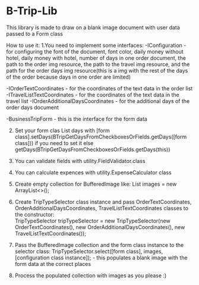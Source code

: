 # B-Trip-Lib
This library is made to draw on a blank image document with user data passed to a Form class

How to use it:
1.You need to implement some interfaces:
  -IConfiguration - for configuring the font of the document, font color, daily money without hotel, daily money         with hotel, number of days in one order document, the path to the order img resource, the path to the travel img     resource,
    and the path for the order days img resource(this is a img with the rest of the days of the order because days       in one order are limited)

  -IOrderTextCoordinates - for the coordinates of the text data in the order list
  -ITravelListTextCoordinates - for the coordinates of the text data in the travel list
  -IOrderAdditionalDaysCoordinates - for the additional days of the order days document

  -BusinessTripForm - this is the interface for the form data

2. Set your form clas List<Integer> days with [form class].setDays(BTripGetDaysFromCheckboxesOrFields.getDays([form class])) if you need to set it else getDays(BTripGetDaysFromCheckboxesOrFields.getDays(this))

3. You can validate fields with utility.FieldValidator.class

4. You can calculate expences with utility.ExpenseCalculator class
 
5. Create empty collection for BufferedImage like: List<BufferedImage> images = new ArrayList<>();

6. Create TripTypeSelector class instance and pass OrderTextCoordinates, OrderAdditionalDaysCoordinates, TravelListTextCoordinates classes to the constructor:             
TripTypeSelector tripTypeSelector = new TripTypeSelector(new OrderTextCoordinates(), new OrderAdditionalDaysCoordinates(), new TravelListTextCoordinates());


7. Pass the BufferedImage collection and the form class instance to the selector class: TripTypeSelector.select([form class], images, [configuration class instance]);  - this populates a blank image with the form data at the correct places

8. Process the populated collection with images as you please :)

